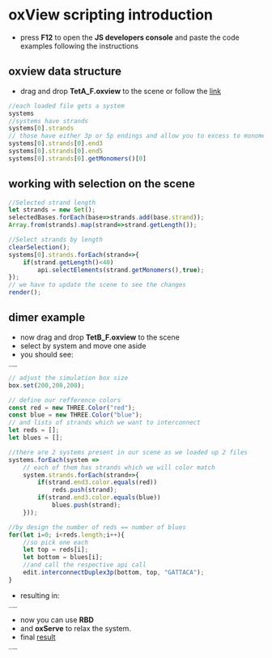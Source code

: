 # oxView scripting introduction 
* press **F12** to open the **JS developers console** and paste the code examples following the instructions
## oxview data structure

* drag and drop  **TetA_F.oxview** to the scene or follow the [link](https://sulcgroup.github.io/oxdna-viewer/?file=https://raw.githubusercontent.com/sulcgroup/oxdna-viewer/master/examples/scripting_tutorial/TetA_F.oxview)
```js
//each loaded file gets a system
systems
//systems have strands
systems[0].strands
// those have either 3p or 5p endings and allow you to excess to monomers
systems[0].strands[0].end3
systems[0].strands[0].end5
systems[0].strands[0].getMonomers()[0] 
```

## working with selection on the scene

```js
//Selected strand length
let strands = new Set();
selectedBases.forEach(base=>strands.add(base.strand));
Array.from(strands).map(strand=>strand.getLength());
```
```js
//Select strands by length
clearSelection();
systems[0].strands.forEach(strand=>{
	if(strand.getLength()<40)
		api.selectElements(strand.getMonomers(),true);
}); 
// we have to update the scene to see the changes
render();
```

## dimer example 
* now drag and drop **TetB_F.oxview** to the scene 
* select by system and move one aside 
* you should see:
<img src="https://raw.githubusercontent.com/sulcgroup/oxdna-viewer/master/examples/scripting_tutorial/two_tetrahedra.png" alt="two_tetrahedra" style="zoom:15%;" />

```js
// adjust the simulation box size
box.set(200,200,200);

// define our refference colors
const red = new THREE.Color("red");
const blue = new THREE.Color("blue");
// and lists of strands which we want to interconnect
let reds = [];
let blues = [];

//there are 2 systems present in our scene as we loaded up 2 files
systems.forEach(system =>
	// each of them has strands which we will color match
	system.strands.forEach(strand=>{
		if(strand.end3.color.equals(red))
			reds.push(strand);
		if(strand.end3.color.equals(blue))
			blues.push(strand);	
	}));

//by design the number of reds == number of blues
for(let i=0; i<reds.length;i++){
	//so pick one each
	let top = reds[i];		
	let bottom = blues[i];
	//and call the respective api call
	edit.interconnectDuplex3p(bottom, top, "GATTACA");
}
```
* resulting in:
<img src="https://raw.githubusercontent.com/sulcgroup/oxdna-viewer/master/examples/scripting_tutorial/two_tetrahedra_connected.png" alt="two_tetrahedra" style="zoom:15%;" />

* now you can use **RBD**
* and **oxServe** to relax the system.
* final [result](https://sulcgroup.github.io/oxdna-viewer/?file=https://raw.githubusercontent.com/sulcgroup/oxdna-viewer/master/examples/scripting_tutorial/tetDimerRelaxed.oxview)
 <img src="https://raw.githubusercontent.com/sulcgroup/oxdna-viewer/master/examples/scripting_tutorial/tetDimerRelaxed.png" alt="two_tetrahedra" style="zoom:15%;" />

